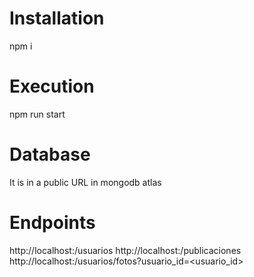 # Installation

npm i

# Execution

npm run start

# Database

It is in a public URL in mongodb atlas

# Endpoints

http://localhost:<port>/usuarios
http://localhost:<port>/publicaciones
http://localhost:<port>/usuarios/fotos?usuario_id=<usuario_id>
